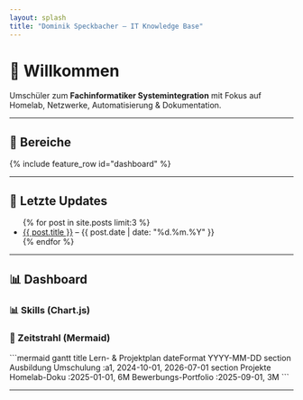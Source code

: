 ```yaml
---
layout: splash
title: "Dominik Speckbacher – IT Knowledge Base"
---
```


# 👋 Willkommen

Umschüler zum **Fachinformatiker Systemintegration** mit Fokus auf Homelab, Netzwerke, Automatisierung & Dokumentation.

---

## 🚀 Bereiche
{% include feature_row id="dashboard" %}

---

## 📝 Letzte Updates
<ul>
  {% for post in site.posts limit:3 %}
    <li><a href="{{ post.url | relative_url }}">{{ post.title }}</a> – {{ post.date | date: "%d.%m.%Y" }}</li>
  {% endfor %}
</ul>

---

## 📊 Dashboard
<div class="dashboard-grid">

  <!-- Chart.js -->
  <div class="dashboard-item">
    <h3>📊 Skills (Chart.js)</h3>
    <canvas id="skillsChart" style="max-width:100%; height:360px;"></canvas>
  </div>

  <!-- Mermaid -->
  <div class="dashboard-item">
    <h3>📅 Zeitstrahl (Mermaid)</h3>
    ```mermaid
    gantt
      title Lern- & Projektplan
      dateFormat  YYYY-MM-DD
      section Ausbildung
      Umschulung :a1, 2024-10-01, 2026-07-01
      section Projekte
      Homelab-Doku         :2025-01-01, 6M
      Bewerbungs-Portfolio :2025-09-01, 3M
    ```
  </div>

</div>

---

<script src="https://cdn.jsdelivr.net/npm/chart.js"></script>
<script>
const ctx = document.getElementById('skillsChart');
new Chart(ctx, {
    type: 'bar',
    data: {
      labels: ['Python', 'Docker', 'Ansible', 'Networking'],
      datasets: [{
        label: 'Lernfortschritt (%)',
        data: [70, 45, 25, 60],
        backgroundColor: ['#36a2eb','#ff6384','#ffce56','#4bc0c0']
      }]
    },
    options: { scales: { y: { beginAtZero: true } } }
});
</script>

<script type="module">
  import mermaid from 'https://cdn.jsdelivr.net/npm/mermaid@10/dist/mermaid.esm.min.mjs';
  mermaid.initialize({ startOnLoad: true });
</script>
